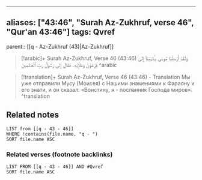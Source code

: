
---
aliases: ["43:46", "Surah Az-Zukhruf, verse 46", "Qur'an 43:46"]
tags: Qvref
---

parent:: [[q - Az-Zukhruf (43)|Az-Zukhruf]]

> [!arabic]+ Surah Az-Zukhruf, Verse 46 (43:46)
> <span class="quran-arabic">وَلَقَدْ أَرْسَلْنَا مُوسَىٰ بِـَٔايَـٰتِنَآ إِلَىٰ فِرْعَوْنَ وَمَلَإِي۟هِۦ فَقَالَ إِنِّى رَسُولُ رَبِّ ٱلْعَـٰلَمِينَ</span>
^arabic

> [!translation]+ Surah Az-Zukhruf, Verse 46 (43:46) - Translation
> Мы уже отправили Мусу (Моисея) с Нашими знамениями к Фараону и его знати, и он сказал: «Воистину, я - посланник Господа миров».
^translation



## Related notes
```dataview
LIST from [[q - 43 - 46]]
WHERE !contains(file.name, "q - ")
SORT file.name ASC
```

### Related verses (footnote backlinks)
```dataview
LIST FROM [[q - 43 - 46]] AND #Qvref
SORT file.name ASC
```


